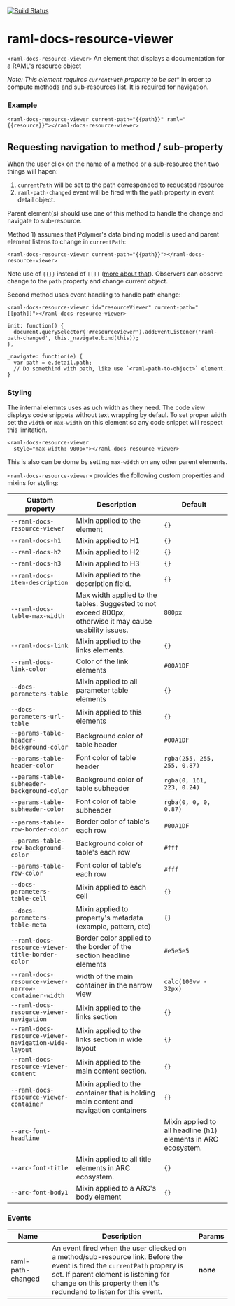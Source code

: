 [![Build Status](https://travis-ci.org/advanced-rest-client/raml-docs-resource-viewer.svg?branch=stage)](https://travis-ci.org/advanced-rest-client/raml-docs-resource-viewer)  

# raml-docs-resource-viewer

`<raml-docs-resource-viewer>` An element that displays a documentation for a RAML's resource object

*Note: This element requires `currentPath` property to be set** in order to compute methods and
sub-resources list. It is required for navigation.

### Example
```
<raml-docs-resource-viewer current-path="{{path}}" raml="{{resource}}"></raml-docs-resource-viewer>
```

## Requesting navigation to method / sub-property
When the user click on the name of a method or a sub-resource then two things will hapen:
1) `currentPath` will be set to the path corresponded to requested resource
2) `raml-path-changed` event will be fired with the `path` property in event detail object.

Parent element(s) should use one of this method to handle the change and navigate to sub-resource.

Method 1) assumes that Polymer's data binding model is used and parent element listens to change
in `currentPath`:
```
<raml-docs-resource-viewer current-path="{{path}}"></raml-docs-resource-viewer>
```
Note use of `{{}}` instead of `[[]]` ([more about that](https://www.polymer-project.org/1.0/docs/devguide/data-binding)).
Observers can observe change to the `path` property and change current object.

Second method uses event handling to handle path change:
```
<raml-docs-resource-viewer id="resourceViewer" current-path="[[path]]"></raml-docs-resource-viewer>
```
```
init: function() {
  document.querySelector('#resourceViewer').addEventListener('raml-path-changed', this._navigate.bind(this));
},

_navigate: function(e) {
  var path = e.detail.path;
  // Do somethind with path, like use `<raml-path-to-object>` element.
}
```


### Styling
The internal elemnts uses as uch width as they need. The code view displays
code snippets without text wrapping by defaul. To set proper width
set the `width` or `max-width` on this element so any code snippet will respect
this limitation.

```
<raml-docs-resource-viewer
  style="max-width: 900px"></raml-docs-resource-viewer>

```
This is also can be dome by setting `max-width` on any other parent elements.

`<raml-docs-resource-viewer>` provides the following custom properties and mixins for styling:

Custom property | Description | Default
----------------|-------------|----------
`--raml-docs-resource-viewer` | Mixin applied to the element | `{}` |
`--raml-docs-h1` | Mixin applied to H1 | `{}` |
`--raml-docs-h2` | Mixin applied to H2 | `{}` |
`--raml-docs-h3` | Mixin applied to H3 | `{}` |
`--raml-docs-item-description` | Mixin applied to the description field. | `{}` |
`--raml-docs-table-max-width` | Max width applied to the tables. Suggested to not exceed 800px, otherwise it may cause usability issues. | `800px` |
`--raml-docs-link` | Mixin applied to the links elements. | `{}` |
`--raml-docs-link-color` | Color of the link elements | `#00A1DF` |
`--docs-parameters-table` | Mixin applied to all parameter table elements | `{}`
`--docs-parameters-url-table` | Mixin applied to this elements | `{}`
`--params-table-header-background-color` | Background color of table header | `#00A1DF`
`--params-table-header-color` | Font color of table header | `rgba(255, 255, 255, 0.87)`
`--params-table-subheader-background-color` | Background color of table subheader | `rgba(0, 161, 223, 0.24)`
`--params-table-subheader-color` | Font color of table subheader | `rgba(0, 0, 0, 0.87)`
`--params-table-row-border-color` | Border color of table's each row | `#00A1DF`
`--params-table-row-background-color` | Background color of table's each row |  `#fff`
`--params-table-row-color` | Font color of table's each row |  `#fff`
`--docs-parameters-table-cell` | Mixin applied to each cell | `{}`
`--docs-parameters-table-meta` | Mixin applied to property's metadata (example, pattern, etc) | `{}`
`--raml-docs-resource-viewer-title-border-color` | Border color applied to the border of the section headline elements | `#e5e5e5`
`--raml-docs-resource-viewer-narrow-container-width` | width of the main container in the narrow view | `calc(100vw - 32px)`
`--raml-docs-resource-viewer-navigation` | Mixin applied to the links section | `{}`
`--raml-docs-resource-viewer-navigation-wide-layout` | Mixin applied to the links section in wide layout | `{}`
`--raml-docs-resource-viewer-content` | Mixin applied to the main content section. | `{}`
`--raml-docs-resource-viewer-container` | Mixin applied to the container that is holding main content and navigation containers | `{}`
`--arc-font-headline` | | Mixin applied to all headline (h1) elements in ARC ecosystem. | `{}`
`--arc-font-title` | Mixin applied to all title elements in ARC ecosystem. | `{}`
`--arc-font-body1` | Mixin applied to a ARC's body element | `{}`



### Events
| Name | Description | Params |
| --- | --- | --- |
| raml-path-changed | An event fired when the user cliecked on a method/sub-resource link. Before the event is fired the `currentPath` propery is set. If parent element is listening for change on this property then it's redundand to listen for this event. | __none__ |
